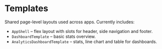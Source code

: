 # Templates

Shared page-level layouts used across apps. Currently includes:

- `AppShell` – flex layout with slots for header, side navigation and footer.
- `DashboardTemplate` – basic stats overview.
- `AnalyticsDashboardTemplate` – stats, line chart and table for dashboards.

